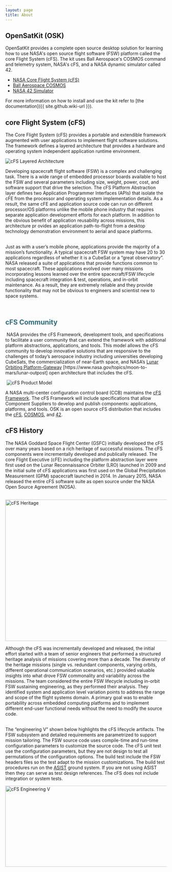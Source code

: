 ```yaml
---
layout: page
title: About
---
```


<h2>OpenSatKit (OSK)</h2>

OpenSatKit provides a complete open source desktop solution for learning how to use NASA's open source flight software (FSW) platform called the core Flight System (cFS). The kit uses Ball Aerospace's COSMOS command and telemetry system, NASA's cFS, and a NASA dynamic simulator called 42.

<ul>
  <li><a href="https://cfs.gsfc.nasa.gov/">NASA Core Flight System (cFS)</a></li>
  <li><a href="http://cosmosrb.com/">Ball Aerospace COSMOS</a></li>
  <li><a href="https://github.com/ericstoneking/42">NASA 42 Simulator</a></li>
</ul>

For more information on how to install and use the kit refer to [the documentation]({{ site.github.wiki-url }}).

<h2>core Flight System (cFS)</h2>

<p>The Core Flight System (cFS) provides a portable and extendible framework augmented with user applications to implement flight software solutions. The framework defines a layered architecture that provides a hardware and operating system independent application runtime environment.</p>
<p><img src="{{ site.github.url }}/img/cfs-layered-arch.png" alt="cFS Layered Architecture" /></p>
<p>Developing spacecraft flight software (FSW) is a complex and challenging task. There is a wide range of embedded processor boards available to host the FSW and several parameters including size, weight, power, cost, and software support that drive the selection. The cFS Platform Abstraction layer defines two Application Programmer Interfaces (APIs) that isolate the cFE from the processor and operating system implementation details. As a result, the same cFE and application source code can run on different processor/OS platforms unlike the mobile phone industry that requires separate application development efforts for each platform. In addition to the obvious benefit of application reusability across missions, this architecture pr ovides an application path-to-flight from a desktop technology demonstration environment to aerial and space platforms.</p>
<p><br />Just as with a user&rsquo;s mobile phone, applications provide the majority of a mission&rsquo;s functionality. A typical spacecraft FSW system may have 20 to 30 applications regardless of whether it is a CubeSat or a &ldquo;great observatory&rdquo;. NASA released a suite of applications that provide functions common to most spacecraft. These applications evolved over many missions incorporating lessons learned over the entire spacecraft/FSW lifecycle including spacecraft integration &amp; test, operations, and in-orbit maintenance. As a result, they are extremely reliable and they provide functionality that may not be obvious to engineers and scientist new to space systems.</p>
<p>&nbsp;&nbsp;</p>

<h2 style="color: #2e6c80;">cFS Community</h2>

<p>&nbsp;NASA provides the cFS Framework, development tools, and specifications to facilitate a user community that can extend the framework with additional platform abstractions, applications, and tools. This model allows the cFS community to develop innovative solutions that are responsive to the challenges of today&rsquo;s aerospace industry including universities developing CubeSats, the commercialization of near-Earth space, and NASA&rsquo;s <a title="Lunar Orbiting Platform-Gateway" href="https://www.nasa.gov/topics/moon-to-mars/lunar-outpost" target="_blank" rel="noopener">Lunar Orbiting Platform-Gateway</a> [https://www.nasa.gov/topics/moon-to-mars/lunar-outpost] open architecture that includes the cFS.</p>
<p>&nbsp;<img src="{{ site.github.url }}/img/cfs-product-model.png" alt="cFS Product Model" /></p>

<p>A NASA multi-center configuration control board (CCB) maintains the <a title="cFS Framework" href="https://github.com/nasa/cFE" target="_blank" rel="noopener">cFS Framework</a>. The cFS Framework will include specifications that allow Component Suppliers to develop and publish components: applications, platforms, and tools. OSK is an open source cFS distribution that includes the <a title="core Flight System" href="https://cfs.gsfc.nasa.gov/" target="_blank" rel="noopener">cFS</a>, <a title="COSMOS" href="http://cosmosrb.com/" target="_blank" rel="noopener">COSMOS</a>, and <a title="42 Simulator" href="https://github.com/ericstoneking/42">42</a>.</p>
<h2>cFS History</h2>
<p>The NASA Goddard Space Flight Center (GSFC) initially developed the cFS over many years based on a rich heritage of successful missions. The cFS components were incrementally developed and publically released. The core Flight Executive (cFE) including the platform abstraction layer were first used on the Lunar Reconnaissance Orbiter (LRO) launched in 2009 and the initial suite of cFS applications was first used on the Global Precipitation Measurement (GPM) spacecraft launched in 2014. In January 2015, NASA released the entire cFS software suite as open source under the NASA Open Source Agreement (NOSA).</p>
<p>&nbsp;<img src={{ site.github.url }}/img/cfs-heritage.png" alt="cFS Heritage" style="width:700px;height:440px;"/></p>
<p>Although the cFS was incrementally developed and released, the initial effort started with a team of senior engineers that performed a structured heritage analysis of missions covering more than a decade. The diversity of the heritage missions (single vs. redundant components, varying orbits, different operational communication scenarios, etc.) provided valuable insights into what drove FSW commonality and variability across the missions. The team considered the entire FSW lifecycle including in-orbit FSW sustaining engineering, as they performed their analysis. They identified system and application level variation points to address the range and scope of the flight systems domain. A primary goal was to enable portability across embedded computing platforms and to implement different end-user functional needs without the need to modify the source code.</p>
<p><br />The &ldquo;engineering V&rdquo; shown below highlights the cFS lifecycle artifacts. The FSW subsystem and detailed requirements are parametrized to support mission tailoring. The FSW source code uses compile-time and run-time configuration parameters to customize the source code. The cFS unit test use the configuration parameters, but they are not design to test all permutations of the configuration options. The build test include the FSW headers files so the test adapt to the mission customizations. The build test procedures run on the <a title="ASIST" href="https://nasa-asist.gsfc.nasa.gov/" target="_blank" rel="noopener">ASIST</a> ground system. If you are not using ASIST then they can serve as test design references. The cFS does not include integration or system tests.</p>
<p><img src="{{ site.github.url }}/img/cfs-engineer-v.png" alt="cFS Engineering V" style="width:700px;height:252px;"/></p>
<p>&nbsp;</p>
